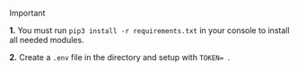 > [!IMPORTANT]
> **1.** You must run `pip3 install -r requirements.txt` in your console to install all needed modules.
> 
> **2.** Create a `.env` file in the directory and setup with `TOKEN= `.
